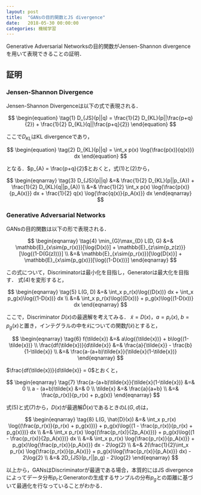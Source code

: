 ```yaml
---
layout: post
title:  "GANsの目的関数とJS divergence"
date:   2018-05-30 00:00:00
categories: 機械学習
---
```


Generative Adversarial Networksの目的関数がJensen-Shannon divergenceを用いて表現できることの証明．

## 証明

### Jensen-Shannon Divergence
Jensen-Shannon Divergenceは以下の式で表現される．

$$
\begin{equation}
\tag{1}
D_{JS}(p||q) = \frac{1}{2} D_{KL}(p||\frac{p+q}{2}) + \frac{1}{2} D_{KL}(q||\frac{p+q}{2})
\end{equation}
$$

ここで$D_{KL}$はKL divergenceであり，

$$
\begin{equation}
\tag{2}
D_{KL}(p||q) = \int_x p(x) \log{\frac{p(x)}{q(x)}} dx
\end{equation}
$$

となる．$p_{A} = \frac{p+q}{2}$とおくと，式(1)と(2)から，

$$
\begin{eqnarray}
\tag{3}
D_{JS}(p||q) &=& \frac{1}{2} D_{KL}(p||p_{A}) + \frac{1}{2} D_{KL}(q||p_{A}) \\
&=& \frac{1}{2} \int_x p(x) \log{\frac{p(x)}{p_A(x)}} dx + \frac{1}{2} q(x) \log{\frac{q(x)}{p_A(x)}} dx
\end{eqnarray}
$$

### Generative Adversarial Networks
GANsの目的関数は以下の形で表現される．

$$
\begin{eqnarray}
\tag{4}
\min_{G}\max_{D} L(D, G) &=& \mathbb{E}_{x\sim{p_r(x)}}[\log{D(x)}] + \mathbb{E}_{z\sim{p_z(z)}}[\log{(1-D(G(z)))}] \\
&=& \mathbb{E}_{x\sim{p_r(x)}}[\log{D(x)}] + \mathbb{E}_{x\sim{p_g(x)}}[\log{(1-D(x))}]
\end{eqnarray}
$$

この式について，Discriminatorは最小化を目指し，Generatorは最大化を目指す．
式(4)を変形すると，

$$
\begin{eqnarray}
\tag{5}
L(G, D) &=& \int_x p_r(x)\log{(D(x))} dx + \int_x p_g(x)\log{(1-D(x))} dx \\
&=& \int_x p_r(x)\log{(D(x))} + p_g(x)\log{(1-D(x))} dx
\end{eqnarray}
$$

ここで，Discriminator $D(x)$の最適解を考えてみる．
$\tilde{x} = D(x)$，$a=p_r(x)$, $b=p_g(x)$と置き，インテグラルの中を$\tilde{x}$についての関数$f(\tilde{x})$とすると，

$$
\begin{eqnarray}
\tag{6}
f(\tilde{x}) &=& a\log{(\tilde{x})} + b\log{(1-\tilde{x})} \\
\frac{df(\tilde{x})}{d\tilde{x}} &=& \frac{a}{\tilde{x}} - \frac{b}{1-\tilde{x}} \\
&=& \frac{a-(a+b)\tilde{x}}{\tilde{x}(1-\tilde{x})}
\end{eqnarray}
$$

$\frac{df(\tilde{x})}{d\tilde{x}} = 0$とおくと，

$$
\begin{eqnarray}
\tag{7}
\frac{a-(a+b)\tilde{x}}{\tilde{x}(1-\tilde{x})} &=& 0 \\
a - (a+b)\tilde{x} &=& 0 \\
\tilde{x} &=& \frac{a}{a+b} \\
&=& \frac{p_r(x)}{p_r(x) + p_g(x)}
\end{eqnarray}
$$

式(5)と式(7)から，$D(x)$が最適解$\hat{D}(x)$であるときの$L(G, d)$は，

$$
\begin{eqnarray}
\tag{8}
L(G, \hat{D}(x)) &=& \int_x p_r(x) \log{(\frac{p_r(x)}{p_r(x) + p_g(x)})} + p_g(x)\log{(1 - \frac{p_r(x)}{p_r(x) + p_g(x)})} dx \\
&=& \int_x p_r(x) \log{(\frac{p_r(x)}{2p_A(x)})} + p_g(x)\log{(1 - \frac{p_r(x)}{2p_A(x)})} dx \\
&=& \int_x p_r(x) \log{\frac{p_r(x)}{p_A(x)}} + p_g(x)\log{\frac{p_r(x)}{p_A(x)}} dx - 2\log{2} \\
&=& 2(\frac{1}{2}\int_x p_r(x) \log{\frac{p_r(x)}{p_A(x)}} + p_g(x)\log{\frac{p_r(x)}{p_A(x)}} dx) - 2\log{2} \\
&=& 2D_{JS}(p_r||p_g) - 2\log{2}
\end{eqnarray}
$$

以上から，GANsはDiscriminatorが最適である場合，本質的にはJS divergenceによってデータ分布$p_r$とGeneratorの生成するサンプルの分布$p_g$との距離に基づいて最適化を行なっていることがわかる．
